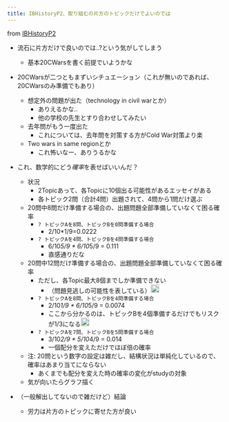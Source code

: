```yaml
---
title: IBHistoryP2、取り組むの片方のトピックだけでよいのでは
---
```


from [IBHistoryP2](IBHistoryP2.md)

* 流石に片方だけで良いのでは..?という気がしてしまう
  
  * 基本20CWarsを書く前提でいようかな
* 20CWarsが二つともまずいシチュエーション（これが無いのであれば、20CWarsのみ準備でもあり）
  
  * 想定外の問題が出た（technology in civil warとか）
    * ありえるかな..
    * 他の学校の先生とすり合わせしてみたい
  * 去年問がもう一度出た
    * これについては、去年問を対策する方がCold War対策より楽
  * Two wars in same regionとか
    * これ怖いなー、ありうるかな
* これ、数学的にどう*確率*を表せばいいんだ？
  
  * 状況
    * 2Topicあって、各Topicに10個出る可能性があるエッセイがある
    * 各トピック2問（合計4問）出題されて、4問から1問だけ選ぶ
  * 20問中8問だけ準備する場合の、出題問題全部準備していなくて困る確率
    * `? トピックAを8問、トピックBを0問準備する場合`
      * 2/10\*1/9=0.0222
    * `? トピックAを4問、トピックBを4問準備する場合`
      * 6/10*5/9 * 6/10*5/9 = 0.111
      * 直感通りだな
  * 20問中12問だけ準備する場合の、出題問題全部準備していなくて困る確率
    * ただし、各Topic最大8個までしか準備できない
      * （問題見逃しの可能性を表している）<img src='https://scrapbox.io/api/pages/blu3mo-public/blu3mo/icon' alt='blu3mo.icon' height="19.5"/>
    * `? トピックAを8問、トピックBを4問準備する場合`
      * 2/10*1/9 * 6/10*5/9 = 0.0074
      * ここから分かるのは、トピックBを4個準備するだけでもリスクが1/3になる<img src='https://scrapbox.io/api/pages/blu3mo-public/blu3mo/icon' alt='blu3mo.icon' height="19.5"/>
    * `? トピックAを7問、トピックBを5問準備する場合`
      * 3/10*2/9 * 5/10*4/9 = 0.014
      * 一個配分を変えただけでほぼ倍の確率
  * 注: 20問という数字の設定は雑だし、結構状況は単純化しているので、確率はあまり当てにならない
    * あくまでも配分を変えた時の確率の変化がstudyの対象
  * 気が向いたらグラフ描く
* （一般解出してないので雑だけど）結論
  
  * 労力は片方のトピックに寄せた方が良い
